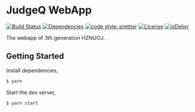 # JudgeQ WebApp 

[![Build Status](https://img.shields.io/github/workflow/status/JudgeQ-Dev/JudgeQ-WebApp/Build?style=flat-square)](https://github.com/JudgeQ-Dev/JudgeQ-WebApp/actions?query=workflow%3ACI)
[![Dependencies](https://img.shields.io/david/JudgeQ-Dev/JudgeQ-WebApp?style=flat-square)](https://david-dm.org/JudgeQ-Dev/JudgeQ-WebApp)
[![code style: prettier](https://img.shields.io/badge/code_style-prettier-ff69b4.svg?style=flat-square)](https://github.com/prettier/prettier)
[![License](https://img.shields.io/github/license/JudgeQ-Dev/JudgeQ-WebApp?style=flat-square)](LICENSE)
[![jsDelivr](https://data.jsdelivr.com/v1/package/gh/JudgeQ-Dev/JudgeQ-WebApp/badge)](https://www.jsdelivr.com/package/gh/JudgeQ-Dev/JudgeQ-WebApp)

The webapp of 3th generation HZNUOJ.
## Getting Started

Install dependencies,

```bash
$ yarn
```

Start the dev server,

```bash
$ yarn start
```
